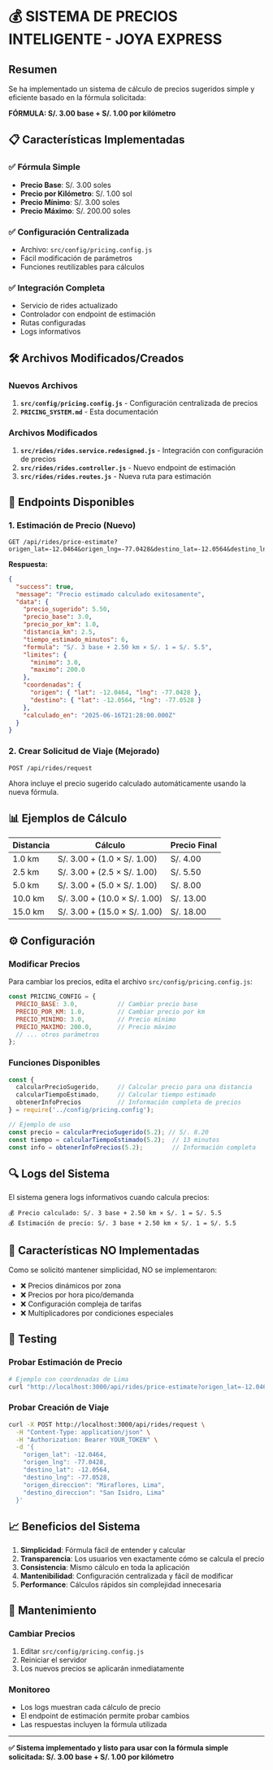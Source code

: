 # 💰 SISTEMA DE PRECIOS INTELIGENTE - JOYA EXPRESS

## Resumen

Se ha implementado un sistema de cálculo de precios sugeridos simple y eficiente basado en la fórmula solicitada:

**FÓRMULA: S/. 3.00 base + S/. 1.00 por kilómetro**

## 📋 Características Implementadas

### ✅ Fórmula Simple
- **Precio Base**: S/. 3.00 soles
- **Precio por Kilómetro**: S/. 1.00 sol
- **Precio Mínimo**: S/. 3.00 soles
- **Precio Máximo**: S/. 200.00 soles

### ✅ Configuración Centralizada
- Archivo: `src/config/pricing.config.js`
- Fácil modificación de parámetros
- Funciones reutilizables para cálculos

### ✅ Integración Completa
- Servicio de rides actualizado
- Controlador con endpoint de estimación
- Rutas configuradas
- Logs informativos

## 🛠️ Archivos Modificados/Creados

### Nuevos Archivos
1. **`src/config/pricing.config.js`** - Configuración centralizada de precios
2. **`PRICING_SYSTEM.md`** - Esta documentación

### Archivos Modificados
1. **`src/rides/rides.service.redesigned.js`** - Integración con configuración de precios
2. **`src/rides/rides.controller.js`** - Nuevo endpoint de estimación
3. **`src/rides/rides.routes.js`** - Nueva ruta para estimación

## 🚀 Endpoints Disponibles

### 1. Estimación de Precio (Nuevo)
```http
GET /api/rides/price-estimate?origen_lat=-12.0464&origen_lng=-77.0428&destino_lat=-12.0564&destino_lng=-77.0528
```

**Respuesta:**
```json
{
  "success": true,
  "message": "Precio estimado calculado exitosamente",
  "data": {
    "precio_sugerido": 5.50,
    "precio_base": 3.0,
    "precio_por_km": 1.0,
    "distancia_km": 2.5,
    "tiempo_estimado_minutos": 6,
    "formula": "S/. 3 base + 2.50 km × S/. 1 = S/. 5.5",
    "limites": {
      "minimo": 3.0,
      "maximo": 200.0
    },
    "coordenadas": {
      "origen": { "lat": -12.0464, "lng": -77.0428 },
      "destino": { "lat": -12.0564, "lng": -77.0528 }
    },
    "calculado_en": "2025-06-16T21:28:00.000Z"
  }
}
```

### 2. Crear Solicitud de Viaje (Mejorado)
```http
POST /api/rides/request
```

Ahora incluye el precio sugerido calculado automáticamente usando la nueva fórmula.

## 📊 Ejemplos de Cálculo

| Distancia | Cálculo | Precio Final |
|-----------|---------|--------------|
| 1.0 km    | S/. 3.00 + (1.0 × S/. 1.00) | S/. 4.00 |
| 2.5 km    | S/. 3.00 + (2.5 × S/. 1.00) | S/. 5.50 |
| 5.0 km    | S/. 3.00 + (5.0 × S/. 1.00) | S/. 8.00 |
| 10.0 km   | S/. 3.00 + (10.0 × S/. 1.00) | S/. 13.00 |
| 15.0 km   | S/. 3.00 + (15.0 × S/. 1.00) | S/. 18.00 |

## ⚙️ Configuración

### Modificar Precios
Para cambiar los precios, edita el archivo `src/config/pricing.config.js`:

```javascript
const PRICING_CONFIG = {
  PRECIO_BASE: 3.0,           // Cambiar precio base
  PRECIO_POR_KM: 1.0,         // Cambiar precio por km
  PRECIO_MINIMO: 3.0,         // Precio mínimo
  PRECIO_MAXIMO: 200.0,       // Precio máximo
  // ... otros parámetros
};
```

### Funciones Disponibles
```javascript
const { 
  calcularPrecioSugerido,     // Calcular precio para una distancia
  calcularTiempoEstimado,     // Calcular tiempo estimado
  obtenerInfoPrecios          // Información completa de precios
} = require('../config/pricing.config');

// Ejemplo de uso
const precio = calcularPrecioSugerido(5.2); // S/. 8.20
const tiempo = calcularTiempoEstimado(5.2);  // 13 minutos
const info = obtenerInfoPrecios(5.2);        // Información completa
```

## 🔍 Logs del Sistema

El sistema genera logs informativos cuando calcula precios:

```
💰 Precio calculado: S/. 3 base + 2.50 km × S/. 1 = S/. 5.5
💰 Estimación de precio: S/. 3 base + 2.50 km × S/. 1 = S/. 5.5
```

## 🚫 Características NO Implementadas

Como se solicitó mantener simplicidad, NO se implementaron:

- ❌ Precios dinámicos por zona
- ❌ Precios por hora pico/demanda
- ❌ Configuración compleja de tarifas
- ❌ Multiplicadores por condiciones especiales

## 🧪 Testing

### Probar Estimación de Precio
```bash
# Ejemplo con coordenadas de Lima
curl "http://localhost:3000/api/rides/price-estimate?origen_lat=-12.0464&origen_lng=-77.0428&destino_lat=-12.0564&destino_lng=-77.0528"
```

### Probar Creación de Viaje
```bash
curl -X POST http://localhost:3000/api/rides/request \
  -H "Content-Type: application/json" \
  -H "Authorization: Bearer YOUR_TOKEN" \
  -d '{
    "origen_lat": -12.0464,
    "origen_lng": -77.0428,
    "destino_lat": -12.0564,
    "destino_lng": -77.0528,
    "origen_direccion": "Miraflores, Lima",
    "destino_direccion": "San Isidro, Lima"
  }'
```

## 📈 Beneficios del Sistema

1. **Simplicidad**: Fórmula fácil de entender y calcular
2. **Transparencia**: Los usuarios ven exactamente cómo se calcula el precio
3. **Consistencia**: Mismo cálculo en toda la aplicación
4. **Mantenibilidad**: Configuración centralizada y fácil de modificar
5. **Performance**: Cálculos rápidos sin complejidad innecesaria

## 🔧 Mantenimiento

### Cambiar Precios
1. Editar `src/config/pricing.config.js`
2. Reiniciar el servidor
3. Los nuevos precios se aplicarán inmediatamente

### Monitoreo
- Los logs muestran cada cálculo de precio
- El endpoint de estimación permite probar cambios
- Las respuestas incluyen la fórmula utilizada

---

**✅ Sistema implementado y listo para usar con la fórmula simple solicitada: S/. 3.00 base + S/. 1.00 por kilómetro**
